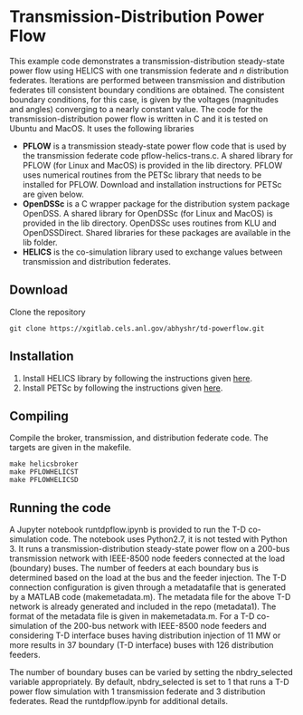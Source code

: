 # Transmission-Distribution Power Flow
This example code demonstrates a transmission-distribution steady-state power flow using HELICS with one transmission federate and <i>n</i> distribution federates. Iterations are performed between transmission and distribution federates till consistent boundary conditions are obtained. The consistent boundary conditions, for this case, is given by the voltages (magnitudes and angles) converging to a nearly constant value. The code for the transmission-distribution power flow is written in C and it is tested on Ubuntu and MacOS. It uses the following libraries
+ <b>PFLOW</b> is a transmission steady-state power flow code that is used by the transmission federate code pflow-helics-trans.c. A shared library for PFLOW (for Linux and MacOS) is provided in the lib directory. PFLOW uses numerical routines from the PETSc library that needs to be installed for PFLOW. Download and installation instructions for PETSc are given below.
+ <b>OpenDSSc</b> is a C wrapper package for the distribution system package OpenDSS. A shared library for OpenDSSc (for Linux and MacOS) is provided in the lib directory. OpenDSSc uses routines from KLU and OpenDSSDirect. Shared libraries for these packages are available in the lib folder.
+ <b>HELICS</b> is the co-simulation library used to exchange values between transmission and distribution federates.

## Download
Clone the repository

```
git clone https://xgitlab.cels.anl.gov/abhyshr/td-powerflow.git
```

## Installation
1. Install HELICS library by following the instructions given <a href=InstallHELICS.md>here</a>.
2. Install PETSc by following the instructions given <a href=InstallPETSc.md>here</a>.

## Compiling
Compile the broker, transmission, and distribution federate code. The targets are given in the makefile.
```
make helicsbroker
make PFLOWHELICST
make PFLOWHELICSD
```
## Running the code
A Jupyter notebook runtdpflow.ipynb is provided to run the T-D co-simulation code. The notebook uses Python2.7, it is not tested with Python 3. It runs a transmission-distribution steady-state power flow on a 200-bus transmission network with IEEE-8500 node feeders connected at the load (boundary) buses. The number of feeders at each boundary bus is determined based on the load at the bus and the feeder injection. The T-D connection configuration is given through a metadatafile that is generated by a MATLAB code (makemetadata.m). The metadata file for the above T-D network is already generated and included in the repo (metadata1). The format of the metadata file is given in makemetadata.m. For a T-D co-simulation of the 200-bus network with IEEE-8500 node feeders and considering T-D interface buses having distribution injection of 11 MW or more results in 37 boundary (T-D interface) buses with 126 distribution feeders. 

The number of boundary buses can be varied by setting the nbdry_selected variable appropriately. By default, nbdry_selected is set to 1 that runs a T-D power flow simulation with 1 transmission federate and 3 distribution federates. Read the runtdpflow.ipynb for additional details.
